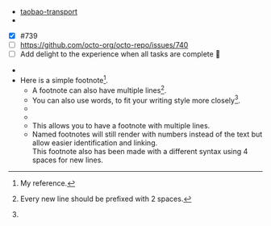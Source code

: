 - [taobao-transport](https://docs.google.com/spreadsheets/d/1jdimi5kt6ZOkYph96k6EpsICYtSJzco6G3WuXQVoF4o/edit)
-
- [x] #739
- [ ] https://github.com/octo-org/octo-repo/issues/740
- [ ] Add delight to the experience when all tasks are complete :tada:
-
- Here is a simple footnote[^1].
	- A footnote can also have multiple lines[^2].
	- You can also use words, to fit your writing style more closely[^note].
	- [^1]: My reference.
	- [^2]: Every new line should be prefixed with 2 spaces.
	- This allows you to have a footnote with multiple lines.
	- [^note]:
	    Named footnotes will still render with numbers instead of the text but allow easier identification and linking.  
	    This footnote also has been made with a different syntax using 4 spaces for new lines.
